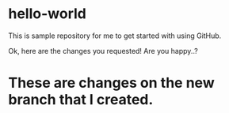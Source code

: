 # hello-world
This is sample repository for me to get started with using GitHub.

Ok, here are the changes you requested! Are you happy..?

# These are changes on the new branch that I created.

